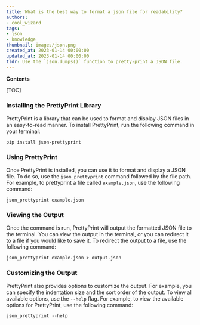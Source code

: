 ```yaml
---
title: What is the best way to format a json file for readability?
authors:
- cool_wizard
tags:
- json
- knowledge
thumbnail: images/json.png
created_at: 2023-01-14 00:00:00
updated_at: 2023-01-14 00:00:00
tldr: Use the `json.dumps()` function to pretty-print a JSON file.
---
```


**Contents**

[TOC]

### Installing the PrettyPrint Library

PrettyPrint is a library that can be used to format and display JSON files in an easy-to-read manner. To install PrettyPrint, run the following command in your terminal:

```shell
pip install json-prettyprint
```

### Using PrettyPrint

Once PrettyPrint is installed, you can use it to format and display a JSON file. To do so, use the `json_prettyprint` command followed by the file path. For example, to prettyprint a file called `example.json`, use the following command:

```shell
json_prettyprint example.json
```

### Viewing the Output

Once the command is run, PrettyPrint will output the formatted JSON file to the terminal. You can view the output in the terminal, or you can redirect it to a file if you would like to save it. To redirect the output to a file, use the following command:

```shell
json_prettyprint example.json > output.json
```

### Customizing the Output

PrettyPrint also provides options to customize the output. For example, you can specify the indentation size and the sort order of the output. To view all available options, use the `--help` flag. For example, to view the available options for PrettyPrint, use the following command:

```shell
json_prettyprint --help
```
